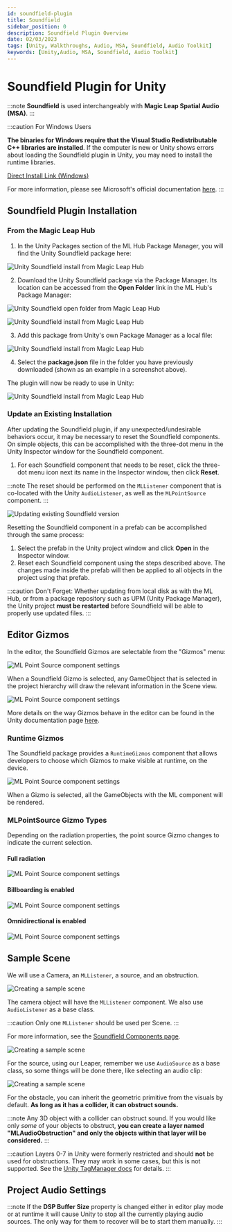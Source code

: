```yaml
---
id: soundfield-plugin
title: Soundfield
sidebar_position: 0
description: Soundfield Plugin Overview
date: 02/03/2023
tags: [Unity, Walkthroughs, Audio, MSA, Soundfield, Audio Toolkit]
keywords: [Unity,Audio, MSA, Soundfield, Audio Toolkit]
---
```


# Soundfield Plugin for Unity

:::note
**Soundfield** is used interchangeably with **Magic Leap Spatial Audio (MSA)**.
:::

:::caution For Windows Users

**The binaries for Windows require that the Visual Studio Redistributable C++ libraries are installed**. If the computer is new or Unity shows errors about loading the Soundfield plugin in Unity, you may need to install the runtime libraries.

[Direct Install Link (Windows)](https://aka.ms/vs/17/release/vc_redist.x64.exe)

For more information, please see Microsoft's official documentation [here](https://docs.microsoft.com/en-us/cpp/windows/latest-supported-vc-redist?view=msvc-170).
:::

## Soundfield Plugin Installation

### From the Magic Leap Hub

1. In the Unity Packages section of the ML Hub Package Manager, you will find the Unity Soundfield package here:

![Unity Soundfield install from Magic Leap Hub](/img/unity/soundfield-Install-from-the-magic-leap-hub.png)

2. Download the Unity Soundfield package via the Package Manager. Its location can be accessed from the **Open Folder** link in the ML Hub's Package Manager:

![Unity Soundfield open folder from Magic Leap Hub](/img/unity/soundfield-open-folder.png)

![Unity Soundfield install from Magic Leap Hub](/img/unity/soundfield-path.jpg)

3. Add this package from Unity's own Package Manager as a local file:

![Unity Soundfield install from Magic Leap Hub](/img/unity/soundfield-Install-from-the-magic-leap-hub-3.png)

4. Select the **package.json** file in the folder you have previously downloaded (shown as an example in a screenshot above).

The plugin will now be ready to use in Unity:

![Unity Soundfield install from Magic Leap Hub](/img/unity/soundfield-Install-from-the-magic-leap-hub-4.png)

### Update an Existing Installation

After updating the Soundfield plugin, if any unexpected/undesirable behaviors occur, it may be necessary to reset the Soundfield components. On simple objects, this can be accomplished with the three-dot menu in the Unity Inspector window for the Soundfield component.

1. For each Soundfield component that needs to be reset, click the three-dot menu icon next its name in the Inspector window, then click **Reset**.

:::note
The reset should be performed on the `MLListener` component that is co-located with the Unity `AudioListener`, as well as the `MLPointSource` component.
:::

![Updating existing Soundfield version](/img/unity/Soundfield-update-existing-version.png)

Resetting the Soundfield component in a prefab can be accomplished through the same process:

1. Select the prefab in the Unity project window and click **Open** in the Inspector window.
2. Reset each Soundfield component using the steps described above. The changes made inside the prefab will then be applied to all objects in the project using that prefab.

:::caution Don't Forget:
Whether updating from local disk as with the ML Hub, or from a package repository such as UPM (Unity Package Manager), the Unity project **must be restarted** before Soundfield will be able to properly use updated files.
:::

## Editor Gizmos

In the editor, the Soundfield Gizmos are selectable from the "Gizmos" menu:

![ML Point Source component settings](/img/unity/editor-gizmos.png)

When a Soundfield Gizmo is selected, any GameObject that is selected in the project hierarchy will draw the relevant information in the Scene view.

![ML Point Source component settings](/img/unity/editor-gizmos-2.png)

More details on the way Gizmos behave in the editor can be found in the Unity documentation page [here](https://docs.unity3d.com/Manual/GizmosMenu.html).

### Runtime Gizmos

The Soundfield package provides a `RuntimeGizmos` component that allows developers to choose which Gizmos to make visible at runtime, on the device.

![ML Point Source component settings](/img/unity/runtime-gizmos.png)

When a Gizmo is selected, all the GameObjects with the ML component will be rendered.

### MLPointSource Gizmo Types

Depending on the radiation properties, the point source Gizmo changes to indicate the current selection.

#### Full radiation

![ML Point Source component settings](/img/unity/mlpoint-source-gizmo-types.png)

#### Billboarding is enabled

![ML Point Source component settings](/img/unity/mlpoint-source-gizmo-types-2.png)

#### Omnidirectional is enabled

![ML Point Source component settings](/img/unity/mlpoint-source-gizmo-types-3.png)

## Sample Scene

We will use a Camera, an `MLListener`, a source, and an obstruction.

![Creating a sample scene](/img/unity/soundfield-sample-scene.png)

The camera object will have the `MLListener` component. We also use `AudioListener` as a base class.

:::caution
Only one `MLListener` should be used per Scene.
:::

For more information, see the [Soundfield Components page](/versioned_docs/version-03-Jan-2023/guides/unity/soundfield-audio/soundfield-components.md).

![Creating a sample scene](/img/unity/soundfield-sample-scene-2.png)

For the source, using our Leaper, remember we use `AudioSource` as a base class, so some things will be done there, like selecting an audio clip:

![Creating a sample scene](/img/unity/soundfield-sample-scene-3.png)

For the obstacle, you can inherit the geometric primitive from the visuals by default. **As long as it has a collider, it can obstruct sounds.**

:::note
Any 3D object with a collider can obstruct sound. If you would like only *some* of your objects to obstruct, **you can create a layer named "MLAudioObstruction" and only the objects within that layer will be considered.**
:::

:::caution
Layers 0-7 in Unity were formerly restricted and should **not** be used for obstructions. They may work in some cases, but this is not supported. See the [Unity TagManager docs](https://docs.unity3d.com/Manual/class-TagManager.html) for details.
:::

## Project Audio Settings

:::note
If the **DSP Buffer Size** property is changed either in editor play mode or at runtime it will cause Unity to stop all the currently playing audio sources. The only way for them to recover will be to start them manually.
:::
